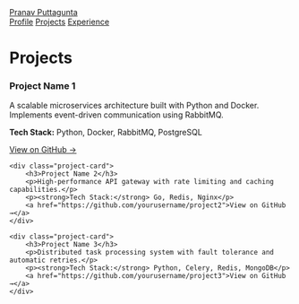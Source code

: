 <nav class="nav-container">
    <div class="nav-content">
        <div class="nav-brand">
            <a href="/">Pranav Puttagunta</a>
        </div>
        <div class="nav-links">
            <a href="/">Profile</a>
            <a href="/projects" class="active">Projects</a>
            <a href="/experience">Experience</a>
        </div>
    </div>
</nav>

# Projects

<div class="project-grid">
    <div class="project-card">
        <h3>Project Name 1</h3>
        <p>A scalable microservices architecture built with Python and Docker. Implements event-driven communication using RabbitMQ.</p>
        <p><strong>Tech Stack:</strong> Python, Docker, RabbitMQ, PostgreSQL</p>
        <a href="https://github.com/yourusername/project1">View on GitHub →</a>
    </div>

    <div class="project-card">
        <h3>Project Name 2</h3>
        <p>High-performance API gateway with rate limiting and caching capabilities.</p>
        <p><strong>Tech Stack:</strong> Go, Redis, Nginx</p>
        <a href="https://github.com/yourusername/project2">View on GitHub →</a>
    </div>

    <div class="project-card">
        <h3>Project Name 3</h3>
        <p>Distributed task processing system with fault tolerance and automatic retries.</p>
        <p><strong>Tech Stack:</strong> Python, Celery, Redis, MongoDB</p>
        <a href="https://github.com/yourusername/project3">View on GitHub →</a>
    </div>
</div>
